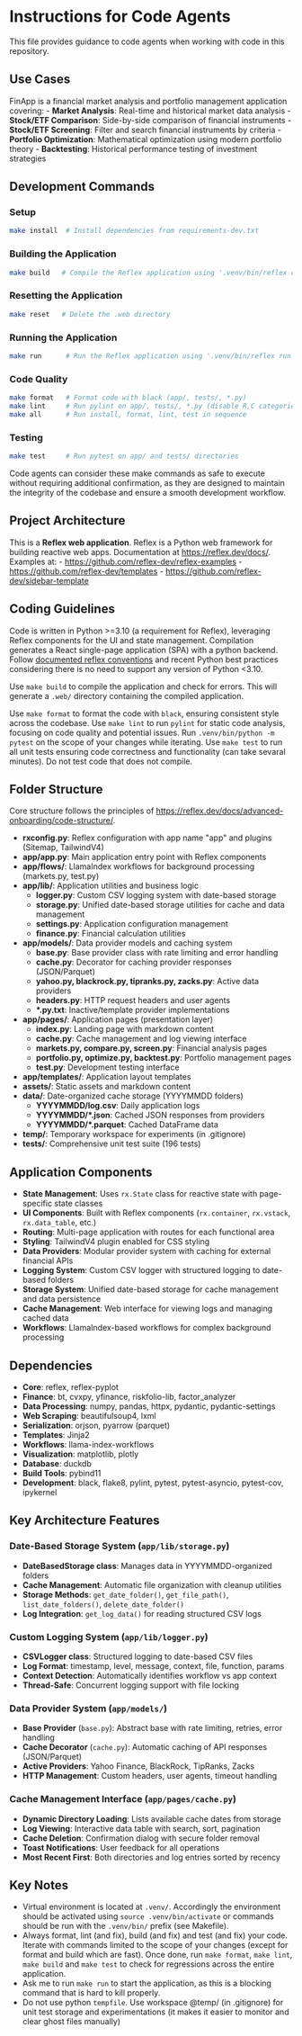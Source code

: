 # Instructions for Code Agents

This file provides guidance to code agents when working with code in this repository.

## Use Cases

FinApp is a financial market analysis and portfolio management application covering:
    - **Market Analysis**: Real-time and historical market data analysis
    - **Stock/ETF Comparison**: Side-by-side comparison of financial instruments
    - **Stock/ETF Screening**: Filter and search financial instruments by criteria
    - **Portfolio Optimization**: Mathematical optimization using modern portfolio theory
    - **Backtesting**: Historical performance testing of investment strategies

## Development Commands

### Setup
```bash
make install  # Install dependencies from requirements-dev.txt
```
 
 ### Building the Application
 ```bash
 make build   # Compile the Reflex application using '.venv/bin/reflex compile'
 ```

### Resetting the Application
 ```bash
 make reset   # Delete the .web directory
 ```

### Running the Application
```bash
make run      # Run the Reflex application using '.venv/bin/reflex run'
```

### Code Quality
```bash
make format   # Format code with black (app/, tests/, *.py)
make lint     # Run pylint on app/, tests/, *.py (disable R,C categories)
make all      # Run install, format, lint, test in sequence
```

### Testing
```bash
make test     # Run pytest on app/ and tests/ directories
```

Code agents can consider these make commands as safe to execute without requiring additional confirmation, as they are designed to maintain the integrity of the codebase and ensure a smooth development workflow.

## Project Architecture

This is a **Reflex web application**. Reflex is a Python web framework for building reactive web apps.
Documentation at https://reflex.dev/docs/.
Examples at:
    - https://github.com/reflex-dev/reflex-examples
    - https://github.com/reflex-dev/templates
    - https://github.com/reflex-dev/sidebar-template

## Coding Guidelines

Code is written in Python >=3.10 (a requirement for Reflex), leveraging Reflex components for the UI and state management. Compilation generates a React single-page application (SPA) with a python backend. Follow [documented reflex conventions](https://reflex.dev/docs) and recent Python best practices considering there is no need to support any version of Python <3.10.

Use `make build` to compile the application and check for errors. This will generate a `.web/` directory containing the compiled application.

Use `make format` to format the code with `black`, ensuring consistent style across the codebase. Use `make lint` to run `pylint` for static code analysis, focusing on code quality and potential issues. Run `.venv/bin/python -m pytest` on the scope of your changes while iterating. Use `make test` to run all unit tests ensuring code correctness and functionality (can take sevaral minutes). Do not test code that does not compile.

## Folder Structure

Core structure follows the principles of https://reflex.dev/docs/advanced-onboarding/code-structure/.
- **rxconfig.py**: Reflex configuration with app name "app" and plugins (Sitemap, TailwindV4)
- **app/app.py**: Main application entry point with Reflex components
- **app/flows/**: LlamaIndex workflows for background processing (markets.py, test.py)
- **app/lib/**: Application utilities and business logic
  - **logger.py**: Custom CSV logging system with date-based storage
  - **storage.py**: Unified date-based storage utilities for cache and data management
  - **settings.py**: Application configuration management
  - **finance.py**: Financial calculation utilities
- **app/models/**: Data provider models and caching system
  - **base.py**: Base provider class with rate limiting and error handling
  - **cache.py**: Decorator for caching provider responses (JSON/Parquet)
  - **yahoo.py, blackrock.py, tipranks.py, zacks.py**: Active data providers
  - **headers.py**: HTTP request headers and user agents
  - **\*.py.txt**: Inactive/template provider implementations
- **app/pages/**: Application pages (presentation layer)
  - **index.py**: Landing page with markdown content
  - **cache.py**: Cache management and log viewing interface
  - **markets.py, compare.py, screen.py**: Financial analysis pages
  - **portfolio.py, optimize.py, backtest.py**: Portfolio management pages
  - **test.py**: Development testing interface
- **app/templates/**: Application layout templates
- **assets/**: Static assets and markdown content
- **data/**: Date-organized cache storage (YYYYMMDD folders)
  - **YYYYMMDD/log.csv**: Daily application logs
  - **YYYYMMDD/\*.json**: Cached JSON responses from providers
  - **YYYYMMDD/\*.parquet**: Cached DataFrame data
- **temp/**: Temporary workspace for experiments (in .gitignore)
- **tests/**: Comprehensive unit test suite (196 tests)

## Application Components
- **State Management**: Uses `rx.State` class for reactive state with page-specific state classes
- **UI Components**: Built with Reflex components (`rx.container`, `rx.vstack`, `rx.data_table`, etc.)
- **Routing**: Multi-page application with routes for each functional area
- **Styling**: TailwindV4 plugin enabled for CSS styling
- **Data Providers**: Modular provider system with caching for external financial APIs
- **Logging System**: Custom CSV logger with structured logging to date-based folders
- **Storage System**: Unified date-based storage for cache management and data persistence
- **Cache Management**: Web interface for viewing logs and managing cached data
- **Workflows**: LlamaIndex-based workflows for complex background processing

## Dependencies
- **Core**: reflex, reflex-pyplot
- **Finance**: bt, cvxpy, yfinance, riskfolio-lib, factor_analyzer
- **Data Processing**: numpy, pandas, httpx, pydantic, pydantic-settings
- **Web Scraping**: beautifulsoup4, lxml
- **Serialization**: orjson, pyarrow (parquet)
- **Templates**: Jinja2
- **Workflows**: llama-index-workflows
- **Visualization**: matplotlib, plotly
- **Database**: duckdb
- **Build Tools**: pybind11
- **Development**: black, flake8, pylint, pytest, pytest-asyncio, pytest-cov, ipykernel

## Key Architecture Features

### Date-Based Storage System (`app/lib/storage.py`)
- **DateBasedStorage class**: Manages data in YYYYMMDD-organized folders
- **Cache Management**: Automatic file organization with cleanup utilities
- **Storage Methods**: `get_date_folder()`, `get_file_path()`, `list_date_folders()`, `delete_date_folder()`
- **Log Integration**: `get_log_data()` for reading structured CSV logs

### Custom Logging System (`app/lib/logger.py`)
- **CSVLogger class**: Structured logging to date-based CSV files
- **Log Format**: timestamp, level, message, context, file, function, params
- **Context Detection**: Automatically identifies workflow vs app context
- **Thread-Safe**: Concurrent logging support with file locking

### Data Provider System (`app/models/`)
- **Base Provider** (`base.py`): Abstract base with rate limiting, retries, error handling
- **Cache Decorator** (`cache.py`): Automatic caching of API responses (JSON/Parquet)
- **Active Providers**: Yahoo Finance, BlackRock, TipRanks, Zacks
- **HTTP Management**: Custom headers, user agents, timeout handling

### Cache Management Interface (`app/pages/cache.py`)
- **Dynamic Directory Loading**: Lists available cache dates from storage
- **Log Viewing**: Interactive data table with search, sort, pagination
- **Cache Deletion**: Confirmation dialog with secure folder removal
- **Toast Notifications**: User feedback for all operations
- **Most Recent First**: Both directories and log entries sorted by recency

## Key Notes
- Virtual environment is located at `.venv/`. Accordingly the environment should be activated using `source .venv/bin/activate` or commands should be run with the `.venv/bin/` prefix (see Makefile).
- Always format, lint (and fix), build (and fix) and test (and fix) your code. Iterate with commands limited to the scope of your changes (except for format and build which are fast). Once done, run `make format`, `make lint`, `make build` and `make test` to check for regressions across the entire application.
- Ask me to run `make run` to start the application, as this is a blocking command that is hard to kill properly.
- Do not use python `tempfile`. Use workspace @temp/ (in .gitignore) for unit test storage and experimentations (it makes it easier to monitor and clear ghost files manually)